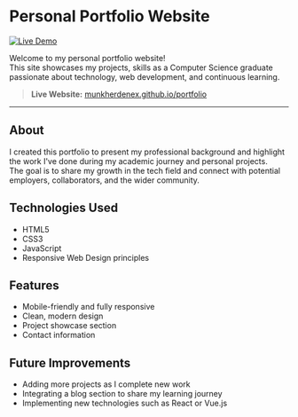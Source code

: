 # Personal Portfolio Website

[![Live Demo](https://img.shields.io/badge/Live%20Site-Visit-blue)](https://munkherdenex.github.io/portfolio/)

Welcome to my personal portfolio website!  
This site showcases my projects, skills as a Computer Science graduate passionate about technology, web development, and continuous learning.

> **Live Website:** [munkherdenex.github.io/portfolio](https://munkherdenex.github.io/portfolio/)

---

## About

I created this portfolio to present my professional background and highlight the work I've done during my academic journey and personal projects.  
The goal is to share my growth in the tech field and connect with potential employers, collaborators, and the wider community.

## Technologies Used
- HTML5
- CSS3
- JavaScript
- Responsive Web Design principles

## Features
- Mobile-friendly and fully responsive
- Clean, modern design
- Project showcase section
- Contact information

## Future Improvements
- Adding more projects as I complete new work
- Integrating a blog section to share my learning journey
- Implementing new technologies such as React or Vue.js
